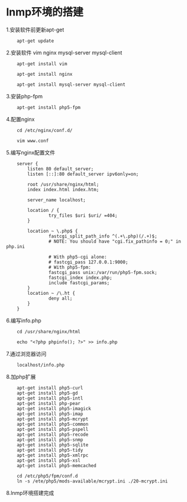 lnmp环境的搭建
===============

1.安装软件前更新apt-get

		apt-get update

2.安装软件 vim nginx mysql-server mysql-client

		apt-get install vim

		apt-get install nginx

		apt-get install mysql-server mysql-client

3.安装php-fpm
		
		apt-get install php5-fpm

4.配置nginx
	
		cd /etc/nginx/conf.d/
		
		vim www.conf

5.编写nginx配置文件

		server {
	        listen 80 default_server;
	        listen [::]:80 default_server ipv6only=on;

	        root /usr/share/nginx/html;
	        index index.html index.htm;

	        server_name localhost;

	        location / {
	                try_files $uri $uri/ =404;
	        }

	        location ~ \.php$ {
	                fastcgi_split_path_info ^(.+\.php)(/.+)$;
	                # NOTE: You should have "cgi.fix_pathinfo = 0;" in php.ini

	                # With php5-cgi alone:
	        		# fastcgi_pass 127.0.0.1:9000;
	                # With php5-fpm:
	                fastcgi_pass unix:/var/run/php5-fpm.sock;
	                fastcgi_index index.php;
	                include fastcgi_params;
	        }
	        location ~ /\.ht {
	                deny all;
	        }
		}
6.编写info.php

		cd /usr/share/nginx/html

		echo "<?php phpinfo(); ?>" >> info.php

7.通过浏览器访问
		
		localhost/info.php

8.加php扩展

		apt-get install php5-curl
		apt-get install php5-gd
		apt-get install php5-intl
		apt-get install php-pear
		apt-get install php5-imagick
		apt-get install php5-imap
		apt-get install php5-mcrypt
		apt-get install php5-common
		apt-get install php5-pspell
		apt-get install php5-recode 
		apt-get install php5-snmp
		apt-get install php5-sqlite
		apt-get install php5-tidy
		apt-get install php5-xmlrpc
		apt-get install php5-xsl
		apt-get install php5-memcached

		cd /etc/php5/fpm/conf.d
		ln -s /ete/php5/mods-available/mcrypt.ini ./20-mcrypt.ini
	
8.lnmp环境搭建完成